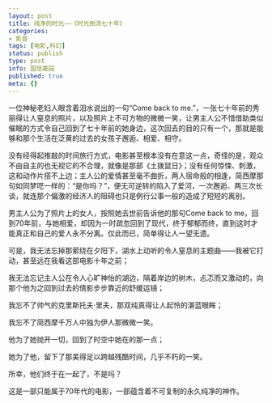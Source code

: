 ```yaml
---
layout: post
title: 纯净的时光——《时光倒流七十年》
categories:
- 影音
tags: [电影,科幻]
status: publish
type: post
info: 国信嘉园
published: true
meta: {}
---
```


一位神秘老妇人眼含着泪水说出的一句“Come back to me.”，一张七十年前的秀丽得让人窒息的照片，以及照片上不可方物的微微一笑，让男主人公不惜借助类似催眠的方式令自己回到了七十年前的她身边，这次回去的目的只有一个，那就是能够和那个生活在泛黄的过去的女孩子邂逅、相爱、相守。

没有经得起推敲的时间旅行方式，电影甚至根本没有在意这一点，奇怪的是，观众不由自主的也无视它的不合理，就像是那部《土拨鼠日》；没有任何惊悚、刺激，这和动作片搭不上边；主人公的爱情甚至毫不曲折，两人宿命般的相逢，简西摩那句如同梦呓一样的：“是你吗？”，便无可逆转的陷入了爱河，一次邂逅、两三次长谈，就连那个偏激的经济人的阻碍也只是例行公事一般的造成了短短的离别。

男主人公为了照片上的女人，按照她去世前告诉他的那句Come back to me，回到70年前，与她相爱，却因为一时疏忽回到了现代，终于郁郁而终，直到这时才能真正和自己的爱人永不分离。仅此而已，简单得让人一望无遗。

可是，我无法忘掉那萦绕在夕阳下，湖水上动听的令人窒息的主题曲——我被它打动，甚至远在我看这部电影十年之前；

我无法忘记主人公在令人心旷神怡的湖边，隔着岸边的树木，忐忑而又激动的，向那个他为之回到过去的倩影步步靠近的舒缓运镜；

我忘不了帅气的克里斯托夫·里夫，那双纯真得让人起怜的湛蓝眼眸；

我忘不了简西摩千万人中独为伊人那微微一笑。

他为了她抛开一切，回到了时空中她在的那一点；


她为了他，留下了那美得足以跨越残酷时间，几乎不朽的一笑。

所幸，他们终于在一起了，不是吗？

这是一部只能属于70年代的电影，一部蕴含着不可复制的永久纯净的神作。

